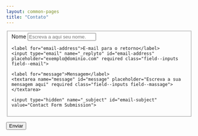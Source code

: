 ```yaml
---
layout: common-pages
title: "Contato"
---
```


<form id="contact_form" class="contact_form" name="simple-contact-form" accept-charset="utf-8" action="https://formspree.io/f/xknenybo" method="post">

  <fieldset class="contact_form--field" action="https://formspree.io/f/xknenybo" method="POST">
    <label for="full-name">Nome</label>
    <input type="text" name="name" id="full-name" placeholder="Escreva a aqui seu nome." required class="field--inputs contact_form--name">

    <label for="email-address">E-mail para o retorno</label>
    <input type="email" name="_replyto" id="email-address" placeholder="exemplo@dominio.com" required class="field--inputs field--email">

    <label for="message">Mensagem</label>
    <textarea name="message" id="message" placeholder="Escreva a sua mensagem aqui" required class="field--inputs field--massage"></textarea>

    <input type="hidden" name="_subject" id="email-subject" value="Contact Form Submission">
  </fieldset>

  <button class="contact_form--submit">Enviar</button> <span id="contact_form_status"></span>
</form>

